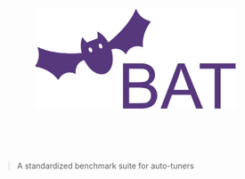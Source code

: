 <h1 align="center">
	<br>
	<br>
	<img width="360" src="./media/BAT-logo.svg" alt="BAT">
	<br>
	<br>
	<br>
</h1>

> A standardized benchmark suite for auto-tuners